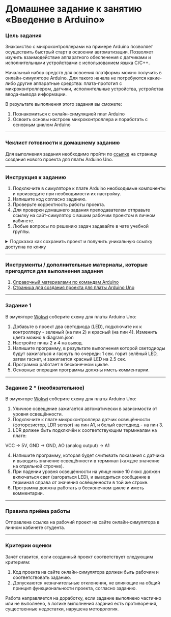 # Домашнее задание к занятию «Введение в Arduino»

### Цель задания

Знакомство с микроконтроллерами на примере Arduino позволяет осуществить быстрый старт в освоении автоматизации. Позволяет изучить взаимодействие аппаратного обеспечения с датчиками и исполнительными устройствами с использованием языка C/C++.

Начальный набор средств для освоения платформы можно получить в онлайн-симуляторе Arduino. Для такого начала не потребуются какие-либо другие аппаратные средства: плата-прототип с микроконтроллером, датчики, исполнительные устройства, устройства ввода-вывода информации. 

В результате выполнения этого задания вы сможете:

1. Познакомиться с онлайн-симуляцией плат Arduino
2. Освоить основы настроек микроконтроллера и поработать с основным циклом Arduino

------

### Чеклист готовности к домашнему заданию

Для выполнения задания необходимо пройти по [ссылке](https://wokwi.com/projects/new/arduino-uno) на страницу создания нового проекта для платы Arduino Uno.

------

### Инструкция к заданию

1. Подключите в симуляторе к плате Arduino необходимые компоненты и произведите при необходимости их настройку.
2. Напишите код согласно заданию.
3. Проверьте корректность работы проекта.
4. Для проверки домашнего задания преподавателем отправьте ссылку на сайт-симулятор с вашим рабочим проектом в личном кабинете.
5. Любые вопросы по решению задач задавайте в чате учебной группы.

<details>
  <summary> Подсказка как сохранить проект и получить уникальную ссылку доступна по клику</summary>

1. Нажмите «Save a copy» (выпадающий список рядом с кнопкой «Save» с дискетой)
2. В результате этого ваш проект будет сохранен как новый, а в адресной строке браузера будет строка вида https://wokwi.com/projects/335536327066911316 (пример)
3. Важно, чтобы адресная строка имела адрес, оканчивающийся множеством цифр
4. Теперь сохранение изменений в текущем проекте можно производить просто нажатием на кнопку «Save» (сохраненить текуий проект, как новый, можно только через «Save a copy»)
5. Перед отправкой ссылки на проект в качестве ответа на домашнее задание не забудьте проверить работоспособность ссылки, открыв её в новом окне браузера

  ---
  
</details>

------

### Инструменты / дополнительные материалы, которые пригодятся для выполнения задания

1. [Справочный материалами по командам Arduino](https://alexgyver.ru/lessons/arduino-reference/)
2. [Страница для создания проекта для платы Arduino Uno](https://wokwi.com/projects/new/arduino-uno)

------

### Задание 1

В эмуляторе [Wokwi](https://wokwi.com) соберите схему для платы Arduino Uno:
1. Добавьте в проект два светодиода (LED), подключите их к контроллеру - зеленый (на пин 2) и красный (на пин 4). Изменить цвета можно в diagram.json
2. Настройте пины 2 и 4 на выход.
3. Напишите программу, в результате выполнения которой светодиоды будут зажигаться и гаснуть по очереди: 1 сек. горит зелёный LED, затем гаснет, и зажигается красный LED на 2.5 сек.
4. Программа работает в бесконечном цикле.
5. Основные операции программы должны иметь комментарии.

------

### Задание 2 * (необязательное)

В эмуляторе [Wokwi](https://wokwi.com) соберите схему для платы Arduino Uno:
1. Уличное освещение зажигается автоматически в зависимости от уровня освещённости.
2. Подключите к плате микроконтроллера датчик освещённости (фоторезистор, LDR sensor) на пин A1, и белый светодиод - на пин 3.
3. LDR должен быть подключён к соответствующим терминалам на плате:

VCC → 5V, GND → GND, AO (analog output) → A1

4. Напишите программу, которая будет считывать показания с датчика и выводить значение освещённости в терминал (каждое значение на отдельной строчке).
5. При падении уровня освещённости на улице ниже 10 люкс должен включаться свет (загораться LED), и выводиться сообщение в терминал справа от значения освёщенности в той же строке.
6. Программа должна работать в бесконечном цикле и иметь комментарии.

------

### Правила приёма работы

Отправлена ссылка на рабочий проект на сайте онлайн-симулятора в личном кабинете студента.

------

### Критерии оценки

Зачёт ставится, если созданный проект соответствует следующим критериям:

1. Код проекта на сайте онлайн-симулятора должен быть рабочим и соответствовать заданию.
2. Допускаются незначительные отклонения, не влияющие на общий принцип функциональности проекта, согласно заданию.

Работа направляется на доработку, если задание выполнено частично или не выполнено, в логике выполнения задания есть противоречия, существенные недостатки, нарушена методология.
